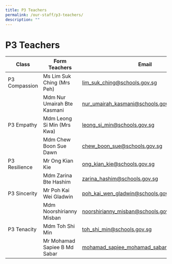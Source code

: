 ```yaml
---
title: P3 Teachers
permalink: /our-staff/p3-teachers/
description: ""
---
```

<h1><b>P3 Teachers</b></h1>


| Class | Form Teachers | Email |
| -------- | -------- | -------- |
| P3 Compassion   | Ms Lim Suk Ching (Mrs Peh)     | lim_suk_ching@schools.gov.sg     |
| |Mdm Nur Umairah Bte Kasmani|nur_umairah_kasmani@schools.gov.sg|
|P3 Empathy|Mdm Leong Si Min (Mrs Kwa)|leong_si_min@schools.gov.sg|
| |Mdm Chew Boon Sue Dawn|chew_boon_sue@schools.gov.sg|
|P3 Resilience|Mr Ong Kian Kie|ong_kian_kie@schools.gov.sg|
| |Mdm Zarina Bte Hashim|zarina_hashim@schools.gov.sg|
|P3 Sincerity|Mr Poh Kai Wei Gladwin|poh_kai_wen_gladwin@schools.gov.sg|
| |Mdm Noorshirianny Misban|noorshirianny_misban@schools.gov.sg|
|P3 Tenacity|Mdm Toh Shi Min|toh_shi_min@schools.gov.sg|
| |Mr Mohamad Sapiee B Md Sabar|mohamad_sapiee_mohamad_sabar@schools.gov.sg|